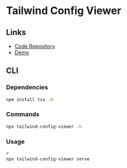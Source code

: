 # Tailwind Config Viewer

<!--
https://github.com/kalimahapps/vscode-tailwind-config-viewer
-->

<!--
https://github.com/rogden/tailwind-config-viewer/issues/72
-->

## Links

- [Code Repository](https://github.com/rogden/tailwind-config-viewer)
- [Demo](https://rogden.github.io/tailwind-config-viewer)

## CLI

### Dependencies

```sh
npm install tsx -D
```

### Commands

```sh
npx tailwind-config-viewer -h
```

### Usage

```sh
#
npx tailwind-config-viewer serve
```

<!--
NODE_OPTIONS='--import tsx/esm'
-->
